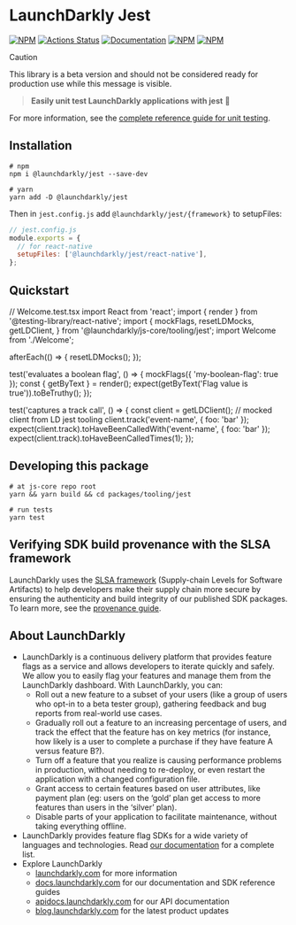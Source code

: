 # LaunchDarkly Jest

[![NPM][jest-npm-badge]][jest-npm-link]
[![Actions Status][jest-ci-badge]][jest-ci]
[![Documentation][jest-ghp-badge]][jest-ghp-link]
[![NPM][jest-dm-badge]][jest-npm-link]
[![NPM][jest-dt-badge]][jest-npm-link]

> [!CAUTION]
> This library is a beta version and should not be considered ready for production use while this message is visible.

> **Easily unit test LaunchDarkly applications with jest** :clap:

For more information, see the [complete reference guide for unit testing](https://docs.launchdarkly.com/guides/sdk/unit-tests).

## Installation

```shell
# npm
npm i @launchdarkly/jest --save-dev

# yarn
yarn add -D @launchdarkly/jest
```

Then in `jest.config.js` add `@launchdarkly/jest/{framework}` to setupFiles:

```js
// jest.config.js
module.exports = {
  // for react-native
  setupFiles: ['@launchdarkly/jest/react-native'],
};
```

## Quickstart

// Welcome.test.tsx
import React from 'react';
import { render } from '@testing-library/react-native';
import {
  mockFlags,
  resetLDMocks,
  getLDClient,
} from '@launchdarkly/js-core/tooling/jest';
import Welcome from './Welcome';

afterEach(() => {
  resetLDMocks();
});

test('evaluates a boolean flag', () => {
  mockFlags({ 'my-boolean-flag': true });
  const { getByText } = render(<Welcome />);
  expect(getByText('Flag value is true')).toBeTruthy();
});

test('captures a track call', () => {
  const client = getLDClient(); // mocked client from LD jest tooling
  client.track('event-name', { foo: 'bar' });
  expect(client.track).toHaveBeenCalledWith('event-name', { foo: 'bar' });
  expect(client.track).toHaveBeenCalledTimes(1);
});

## Developing this package

```shell
# at js-core repo root
yarn && yarn build && cd packages/tooling/jest

# run tests
yarn test
```

## Verifying SDK build provenance with the SLSA framework

LaunchDarkly uses the [SLSA framework](https://slsa.dev/spec/v1.0/about) (Supply-chain Levels for Software Artifacts) to help developers make their supply chain more secure by ensuring the authenticity and build integrity of our published SDK packages. To learn more, see the [provenance guide](PROVENANCE.md).

## About LaunchDarkly

- LaunchDarkly is a continuous delivery platform that provides feature flags as a service and allows developers to iterate quickly and safely. We allow you to easily flag your features and manage them from the LaunchDarkly dashboard. With LaunchDarkly, you can:
  - Roll out a new feature to a subset of your users (like a group of users who opt-in to a beta tester group), gathering feedback and bug reports from real-world use cases.
  - Gradually roll out a feature to an increasing percentage of users, and track the effect that the feature has on key metrics (for instance, how likely is a user to complete a purchase if they have feature A versus feature B?).
  - Turn off a feature that you realize is causing performance problems in production, without needing to re-deploy, or even restart the application with a changed configuration file.
  - Grant access to certain features based on user attributes, like payment plan (eg: users on the ‘gold’ plan get access to more features than users in the ‘silver’ plan).
  - Disable parts of your application to facilitate maintenance, without taking everything offline.
- LaunchDarkly provides feature flag SDKs for a wide variety of languages and technologies. Read [our documentation](https://docs.launchdarkly.com/sdk) for a complete list.
- Explore LaunchDarkly
  - [launchdarkly.com](https://www.launchdarkly.com/ 'LaunchDarkly Main Website') for more information
  - [docs.launchdarkly.com](https://docs.launchdarkly.com/ 'LaunchDarkly Documentation') for our documentation and SDK reference guides
  - [apidocs.launchdarkly.com](https://apidocs.launchdarkly.com/ 'LaunchDarkly API Documentation') for our API documentation
  - [blog.launchdarkly.com](https://blog.launchdarkly.com/ 'LaunchDarkly Blog Documentation') for the latest product updates

[jest-ci-badge]: https://github.com/launchdarkly/js-core/actions/workflows/jest.yml/badge.svg
[jest-ci]: https://github.com/launchdarkly/js-core/actions/workflows/jest.yml
[jest-npm-badge]: https://img.shields.io/npm/v/@launchdarkly/jest.svg?style=flat-square
[jest-npm-link]: https://www.npmjs.com/package/@launchdarkly/jest
[jest-ghp-badge]: https://img.shields.io/static/v1?label=GitHub+Pages&message=API+reference&color=00add8
[jest-ghp-link]: https://launchdarkly.github.io/js-core/packages/tooling/jest/docs/
[jest-dm-badge]: https://img.shields.io/npm/dm/@launchdarkly/jest.svg?style=flat-square
[jest-dt-badge]: https://img.shields.io/npm/dt/@launchdarkly/jest.svg?style=flat-square
